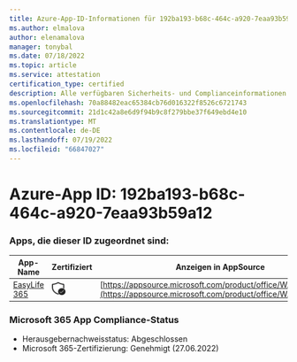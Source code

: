 ```yaml
---
title: Azure-App-ID-Informationen für 192ba193-b68c-464c-a920-7eaa93b59a12
ms.author: elmalova
author: elenamalova
manager: tonybal
ms.date: 07/18/2022
ms.topic: article
ms.service: attestation
certification_type: certified
description: Alle verfügbaren Sicherheits- und Complianceinformationen für 192ba193-b68c-464c-a920-7eaa93b59a12.
ms.openlocfilehash: 70a88482eac65384cb76d016322f8526c6721743
ms.sourcegitcommit: 21d1c42a8e6d9f94b9c8f279bbe37f649ebd4e10
ms.translationtype: MT
ms.contentlocale: de-DE
ms.lasthandoff: 07/19/2022
ms.locfileid: "66847027"
---
```

# <a name="azure-app-id-192ba193-b68c-464c-a920-7eaa93b59a12"></a>Azure-App ID: 192ba193-b68c-464c-a920-7eaa93b59a12


### <a name="apps-associated-with-this-id"></a>Apps, die dieser ID zugeordnet sind:
| **App-Name** | **Zertifiziert** | **Anzeigen in AppSource** |
|--------------|---------------|-----------------------|
| [EasyLife 365](../forward/WA200003697.md) | <img alt="Certified application badge" src="../media/certified-badge.png" height="25" width="25" /> | [https://appsource.microsoft.com/product/office/WA200003697](https://appsource.microsoft.com/product/office/WA200003697) |

### <a name="microsoft-365-app-compliance-status"></a>Microsoft 365 App Compliance-Status
- Herausgebernachweisstatus: Abgeschlossen
- Microsoft 365-Zertifizierung: Genehmigt (27.06.2022)
